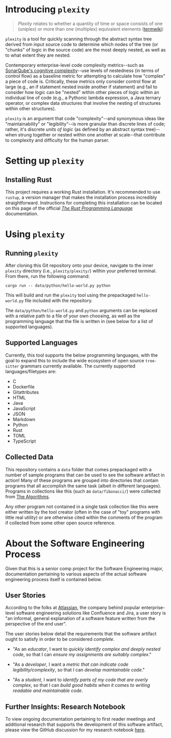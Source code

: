 # Introducing `plexity`

> *Plexity* relates to whether a quantity of time or space consists of one (uniplex) or more than one (multiplex) equivalent elements ([termwiki](https://en.termwiki.com/EN/plexity#:~:text=Plexity%20relates%20to%20whether%20a%20quantity%20of%20time,is%20the%20basis%20of%20the%20grammatical%20category%20number.))

`plexity` is a tool for quickly scanning through the abstract syntax tree derived from input source code to determine which nodes of the tree (or "chunks" of logic in the source code) are the most deeply nested, as well as to what extent they are nested.

Contemporary enterprise-level code complexity metrics--such as [SonarQube's cognitive complexity](https://www.sonarsource.com/docs/CognitiveComplexity.pdf)--use levels of nestedness (in terms of control flow) as a baseline metric for attempting to calculate how "complex" a piece of code is. Critically, these metrics only consider control flow at large (e.g., an if statement nested inside another if statement) and fail to consider how logic can be "nested" within other pieces of logic within an individual line of code (e.g., a Pythonic lambda expression, a Java ternary operator, or complex data structures that involve the nesting of structures within other structures).

`plexity` is an argument that code "complexity"--and synonymous ideas like "maintainability" or "legibility"--is more granular than discrete lines of code; rather, it's discrete *units of logic* (as defined by an abstract syntax tree)--when strung together or nested within one another at scale--that contribute to complexity and difficulty for the human parser.

# Setting up `plexity`

## Installing Rust

This project requires a working Rust installation. It's recommended to use `rustup`, a version manager that makes the installation process incredibly straightforward. Instructions for completing this installation can be located on this page of the official [*The Rust Programming Language*](https://doc.rust-lang.org/book/ch01-01-installation.html) documentation.

# Using `plexity`

## Running `plexity`

After cloning this Git repository onto your device, navigate to the inner `plexity` directory (i.e., `plexity/plexity/`) within your preferred terminal. From there, run the following command:

```
cargo run -- data/python/hello-world.py python
```

This will build and run the `plexity` tool using the prepackaged `hello-world.py` file included with the repository.

The `data/python/hello-world.py` and `python` arguments can be replaced with a relative path to a file of your own choosing, as well as the programming language that the file is written in (see below for a list of supported languages).

## Supported Languages

Currently, this tool supports the below programming languages, with the goal to expand this to include the wide ecosystem of open source `tree-sitter` grammars currently available. The currently supported languages/filetypes are:

* C
* Dockerfile
* Gitattributes
* HTML
* Java
* JavaScript
* JSON
* Markdown
* Python
* Rust
* TOML
* TypeScript

## Collected Data

This repository contains a `data` folder that comes prepackaged with a number of sample programs that can be used to see the software artifact in action! Many of these programs are grouped into directories that contain programs that all accomplish the same task (albeit in different languages). Programs in collections like this (such as `data/fibonacci/`) were collected from [The Algorithms](https://the-algorithms.com/).

Any other program not contained in a single task collection like this were either written by the tool creator (often in the case of "toy" programs with little real utility) or are otherwise cited within the comments of the program if collected from some other open source reference.

# About the Software Engineering Process

Given that this is a senior comp project for the Software Engineering major, documentation pertaining to various aspects of the actual software engineering process itself is contained below. 

## User Stories

According to the folks at [Atlassian](https://www.atlassian.com/agile/project-management/user-stories), the company behind popular enterprise-level software engineering solutions like Confluence and Jira, a user story is "an informal, general explanation of a software feature written from the perspective of the end user".

The user stories below detail the requirements that the software artifact ought to satisfy in order to be considered *complete*.

* "As an *educator*, I want to *quickly identify complex and deeply nested code*, so that I can *ensure my assignments are suitably complex*."

* "As a *developer*, I want a *metric that can indicate code legibility/complexity*, so that I can *develop maintainable code*."

* "As a *student*, I want to *identify parts of my code that are overly complex*, so that I can *build good habits when it comes to writing readable and maintainable code*.

## Further Insights: Research Notebook

To view ongoing documentation pertaining to first reader meetings and additional research that supports the development of this software artifact, please view the GitHub discussion for my research notebook [here](https://github.com/orgs/ReadyResearchers-2023-24/discussions/7).
